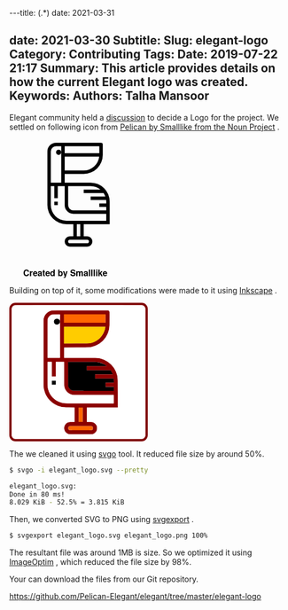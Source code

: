 ---title: (.*)
date: 2021-03-31

date: 2021-03-30
Subtitle:
Slug: elegant-logo
Category: Contributing
Tags:
Date: 2019-07-22 21:17
Summary: This article provides details on how the current Elegant logo was created.
Keywords:
Authors: Talha Mansoor
---

Elegant community held a [discussion](https://github.com/Pelican-Elegant/elegant/issues/190) to decide a Logo for the project. We settled on following icon from
[Pelican by Smalllike from the Noun Project](https://thenounproject.com/search/?q=pelican&i=2213839) <!-- yaspeller ignore -->
.

<svg xmlns="http://www.w3.org/2000/svg" viewBox="0 0 64 80" x="0px" y="0px" width="250" height="250"><g><path d="M39,25H24V20H35A11.013,11.013,0,0,0,46,9V3a1,1,0,0,0-1-1H19a5.006,5.006,0,0,0-5,5V38A11.013,11.013,0,0,0,25,49h4v7H27a3,3,0,0,0,0,6H37a3,3,0,0,0,0-6H35V49H50V36A11.013,11.013,0,0,0,39,25Zm0,2a8.953,8.953,0,0,1,5.644,2H35v2H46.478a8.962,8.962,0,0,1,1,2H39v2h8.941A8.935,8.935,0,0,1,48,36v1H44v2h4v2H29a3,3,0,0,1-3-3V27Zm-4-9H24V10H43.941A9.01,9.01,0,0,1,35,18ZM24,4H44V8H24ZM16,7a3,3,0,0,1,3-3h3V25H16ZM37,58a1,1,0,0,1,0,2H27a1,1,0,0,1,0-2Zm-4-2H31V49h2Zm15-9H25a9.01,9.01,0,0,1-9-9V27h2v7h2V27h4V38a5.006,5.006,0,0,0,5,5H48Z"/><rect x="18" y="36" width="2" height="2"/><circle cx="20.5" cy="7.5" r="1.5"/></g><text x="0" y="79" fill="#000000" font-size="5px" font-weight="bold" font-family="'Helvetica Neue', Helvetica, Arial-Unicode, Arial, Sans-serif">Created by Smalllike</text><text x="0" y="84" fill="#000000" font-size="5px" font-weight="bold" font-family="'Helvetica Neue', Helvetica, Arial-Unicode, Arial, Sans-serif">from the Noun Project</text></svg> <!-- yaspeller ignore -->

Building on top of it, some modifications were made to it using
[Inkscape](https://inkscape.org/) <!-- yaspeller ignore -->
.

<svg xmlns="http://www.w3.org/2000/svg" viewBox="0 0 67 67" width="250" height="250">
    <rect width="57.681" height="62.899" x="2.802" y="-11.841" ry="0" fill="none"/>
    <rect width="65.83" height="65.83" x=".585" y=".585" ry="2.398" fill="none" stroke="maroon" stroke-width="1.17"/>
    <g transform="translate(2.518 1.626)">
        <path d="M39 25H24v-5h11A11.013 11.013 0 0046 9V3a1 1 0 00-1-1H19a5.006 5.006 0 00-5 5v31a11.013 11.013 0 0011 11h4v7h-2a3 3 0 000 6h10a3 3 0 000-6h-2v-7h15V36a11.013 11.013 0 00-11-11zm0 2a8.953 8.953 0 015.644 2H35v2h11.478a8.962 8.962 0 011 2H39v2h8.941A8.935 8.935 0 0148 36v1h-4v2h4v2H29a3 3 0 01-3-3V27zm-4-9H24v-8h19.941A9.01 9.01 0 0135 18zM24 4h20v4H24zm-8 3a3 3 0 013-3h3v21h-6zm21 51a1 1 0 010 2H27a1 1 0 010-2zm-4-2h-2v-7h2zm15-9H25a9.01 9.01 0 01-9-9V27h2v7h2v-7h4v11a5.006 5.006 0 005 5h19z" fill="#8b0000"/>
        <path d="M18 36h2v2h-2z"/>
        <circle cx="20.5" cy="7.5" r="1.5"/>
    </g>
    <path d="M26.437 7.605V5.578H46.54v4.055H26.437z" fill="#f60"/>
    <path d="M26.437 15.625v-4.066h20.08l-.142.768c-.295 1.594-1.123 3.188-2.318 4.465a9.294 9.294 0 01-4.3 2.613c-.763.216-.916.221-7.05.253l-6.27.033z" fill="#fc0"/>
    <path d="M31.034 42.573c-1.137-.164-2.058-.933-2.45-2.043l-.124-.353-.012-5.77-.012-5.768h6.68c4.323 0 6.854.016 7.173.045 1.68.152 3.39.8 4.668 1.766l.19.144h-9.66v2.04h11.572l.194.308c.195.31.661 1.251.747 1.508l.047.138h-8.53v2.04h4.499c4.244 0 4.5.004 4.527.074.016.041.04.49.054 1l.025.923h-4.044v2.04h4.031v1.955l-9.66-.005c-5.312-.003-9.774-.022-9.915-.042z" stroke="maroon" stroke-width=".043"/>
    <path d="M33.553 54.137v-3.485h1.955v6.969h-1.955zm-4.31 7.426c-.228-.06-.596-.423-.658-.648a.893.893 0 01.054-.682c.107-.229.303-.421.525-.514.112-.047 1.071-.058 5.355-.057 4.97.001 5.226.005 5.387.08.647.296.778 1.177.241 1.62-.32.265-.08.255-5.656.25-3.352-.003-5.138-.02-5.248-.049z" fill="#f60" stroke="maroon" stroke-width=".042"/>
    <path d="M2.306 65.641c-.368-.16-.7-.478-.918-.882l-.174-.324V2.614l.19-.387a1.83 1.83 0 011.044-.914c.452-.161 61.652-.161 62.104 0a1.83 1.83 0 011.044.914l.19.387v61.82l-.174.325c-.223.413-.554.726-.936.885-.27.113-3.443.126-31.194.123-27.422-.003-30.924-.017-31.176-.126zm38.526-2.277c.607-.297 1.086-.772 1.422-1.41.21-.398.228-.502.228-1.322 0-.773-.026-.941-.193-1.277a3.304 3.304 0 00-1.449-1.452c-.534-.263-.55-.265-1.896-.292l-1.358-.027v-6.946h14.977l-.028-7.262c-.027-7.004-.034-7.288-.196-7.99-.505-2.194-1.441-3.938-2.97-5.53-1.094-1.14-3.132-2.357-4.7-2.805-1.558-.445-1.538-.445-10.137-.445h-7.95v-4.928l6.21-.03c5.931-.028 6.243-.036 6.939-.196 3.94-.906 7.003-3.602 8.222-7.24.529-1.58.568-1.944.614-5.791.024-1.924.017-3.67-.014-3.88a1.042 1.042 0 00-.325-.648l-.268-.268H34.35c-15.082 0-14.013-.037-15.144.532-.707.356-1.604 1.2-2.01 1.89a6.506 6.506 0 00-.5 1.139l-.189.606V40.97l.183.824c.489 2.207 1.435 3.997 2.914 5.511 1.509 1.546 3.359 2.587 5.521 3.11.607.146 1.021.17 3.54.202l2.853.037v6.931l-1.396.027c-1.313.025-1.423.04-1.855.242-1.7.797-2.304 2.958-1.254 4.489.357.521.954.967 1.551 1.16.464.15.736.157 6.11.14l5.623-.016z" fill="#fff" stroke="#fff" stroke-width=".08093600000000001"/>
    <path d="M26.5 48.525c-1.283-.147-2.925-.767-4.049-1.53-1.516-1.03-2.8-2.727-3.402-4.497-.47-1.38-.478-1.525-.478-7.973V28.63h1.942v7.04H22.536v-7.04H26.5v5.846c.002 6.462-.004 6.38.519 7.404.604 1.186 1.532 2.001 2.87 2.522l.535.209 10.014.022 10.013.022V48.615l-11.672-.01c-6.42-.006-11.946-.042-12.28-.08zm-3.964-9.903v-1.011H20.513V39.634H22.536zM18.57 17.394c0-10.175-.029-9.59.525-10.425.316-.475.804-.863 1.403-1.115.329-.138.616-.163 2.18-.19l1.8-.03v1.342c0 .739-.033 1.342-.072 1.342-.04 0-.128-.087-.198-.193-.214-.326-.805-.56-1.308-.518-1.841.153-1.884 2.863-.048 3.039.513.05.9-.085 1.234-.429.148-.153.298-.279.331-.28.033 0 .06 3.75.06 8.334v8.335h-5.906z" fill="#fff" stroke="#fff" stroke-width=".08093600000000001"/>
</svg>

The we cleaned it using
[svgo](https://github.com/svg/svgo) <!-- yaspeller ignore -->
tool. It reduced file size by around 50%.

```bash
$ svgo -i elegant_logo.svg --pretty

elegant_logo.svg:
Done in 80 ms!
8.029 KiB - 52.5% = 3.815 KiB
```

Then, we converted SVG to PNG using
[svgexport](https://github.com/shakiba/svgexport) <!-- yaspeller ignore -->
.

```bash
$ svgexport elegant_logo.svg elegant_logo.png 100%
```

The resultant file was around 1MB is size. So we optimized it using
[ImageOptim](https://imageoptim.com/mac) <!-- yaspeller ignore -->
, which reduced the file size by 98%.

Your can download the files from our Git repository.

<https://github.com/Pelican-Elegant/elegant/tree/master/elegant-logo>
